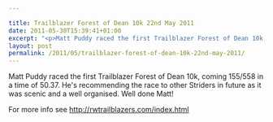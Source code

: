 ```yaml
---

title: Trailblazer Forest of Dean 10k 22nd May 2011
date: 2011-05-30T15:39:41+01:00
excerpt: "<p>Matt Puddy raced the first Trailblazer Forest of Dean 10k, coming 155/558 in a time of 50.37. He's recommending the race to other Striders in future as it was scenic and a well organised. Well done Matt!</p><p>For more info see http://rwtrailblazers.com/index.html</p>"
layout: post
permalink: /2011/05/trailblazer-forest-of-dean-10k-22nd-may-2011/
---
```

Matt Puddy raced the first Trailblazer Forest of Dean 10k, coming 155/558 in a time of 50.37. He's recommending the race to other Striders in future as it was scenic and a well organised. Well done Matt!

For more info see http://rwtrailblazers.com/index.html
